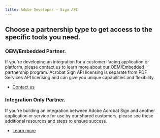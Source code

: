 ```yaml
---
title: Adobe Developer — Sign API
---
```


<TitleBlock slots="heading" theme="light" className="titleBlock-align-left pb-0 choose-partnership-title-cta"/>

## Choose a partnership type to get access to the specific tools you need.

<TextBlock slots="heading, text, buttons" width="50%" theme="light" className="align-left bg-grey embedded-partner-cta" />

### OEM/Embedded Partner.

If you're developing an integration for a customer-facing application or platform, please contact us to learn more about our OEM/Embedded partnership program. Acrobat Sign API licensing is separate from PDF Services API licensing and can give you unique capabilities and flexibility.

* [Contact us](mailto:signembed@adobe.com)


<TextBlock slots="heading, text, buttons" width="50%" theme="light" className="align-left bg-grey integration-partners-cta" />

### Integration Only Partner.

If you're building an integration between Adobe Acrobat Sign and another application or service for use by our shared customers, please see these additional resources and steps to ensure success.

* [Learn more](https://adobe.lookbookhq.com/adobesignpartnerpgm/buildtestdeliver)